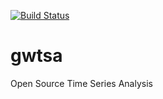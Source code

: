 [![Build Status](https://travis-ci.org/gwtsa/gwtsa.svg?branch=master)](https://travis-ci.org/gwtsa/gwtsa)
# gwtsa
Open Source Time Series Analysis
